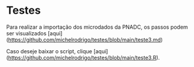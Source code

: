 # Testes

Para realizar a importação dos microdados da PNADC, os passos podem ser visualizados [aqui] (https://github.com/michelrodrigo/testes/blob/main/teste3.md)

Caso deseje baixar o script, clique [aqui] (https://github.com/michelrodrigo/testes/blob/main/teste3.R).
